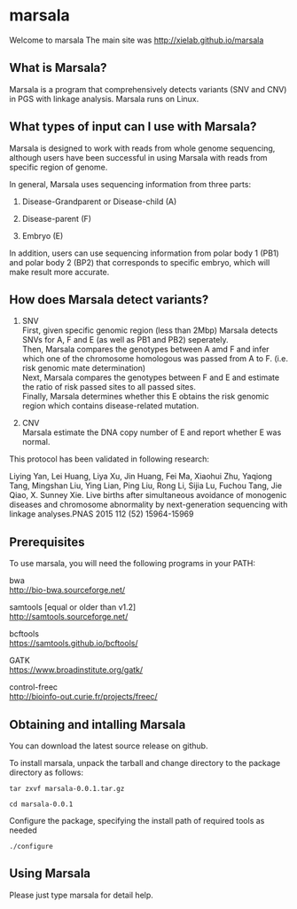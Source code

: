 # marsala
Welcome to marsala
The main site was http://xielab.github.io/marsala

## What is Marsala?
Marsala is a program that comprehensively detects variants (SNV and CNV) in PGS with linkage analysis. Marsala runs on Linux.

## What types of input can I use with Marsala?

Marsala is designed to work with reads from whole genome sequencing, although users have been successful in using Marsala with reads from specific region of genome.

In general, Marsala uses sequencing information from three parts:

1. Disease-Grandparent or Disease-child (A)

2. Disease-parent (F)

3. Embryo (E)

In addition, users can use sequencing information from polar body 1 (PB1) and polar body 2 (BP2) that corresponds to specific embryo, which will make result more accurate.

## How does Marsala detect variants?

1. SNV <br />
First, given specific genomic region (less than 2Mbp) Marsala detects SNVs for A, F and E (as well as PB1 and PB2) seperately. <br />
Then, Marsala compares the genotypes between A amd F and infer which one of the chromosome homologous was passed from A to F. (i.e. risk genomic mate determination) <br />
Next, Marsala compares the genotypes between F and E and estimate the ratio of risk passed sites to all passed sites. <br />
Finally, Marsala determines whether this E obtains the risk genomic region which contains disease-related mutation. <br />

2. CNV <br />
Marsala estimate the DNA copy number of E and report whether E was normal.

This protocol has been validated in following research: <br />

Liying Yan,  Lei Huang,  Liya Xu,  Jin Huang,  Fei Ma,  Xiaohui Zhu,  Yaqiong Tang,  Mingshan Liu, Ying Lian,  Ping Liu,  Rong Li,  Sijia Lu,  Fuchou Tang,  Jie Qiao,   X. Sunney Xie.  Live births after simultaneous avoidance of monogenic diseases and chromosome abnormality by next-generation sequencing with linkage analyses.PNAS 2015 112 (52) 15964-15969

## Prerequisites

To use marsala, you will need the following programs in your PATH:

bwa <br />
http://bio-bwa.sourceforge.net/

samtools [equal or older than v1.2] <br />
http://samtools.sourceforge.net/

bcftools <br />
https://samtools.github.io/bcftools/

GATK <br />
https://www.broadinstitute.org/gatk/

control-freec <br />
http://bioinfo-out.curie.fr/projects/freec/

## Obtaining and intalling Marsala

You can download the latest source release on github.

To install marsala, unpack the tarball and change directory to the package directory as follows:

`tar zxvf marsala-0.0.1.tar.gz`

`cd marsala-0.0.1`

Configure the package, specifying the install path of required tools as needed

`./configure`

## Using Marsala

Please just type marsala for detail help.


